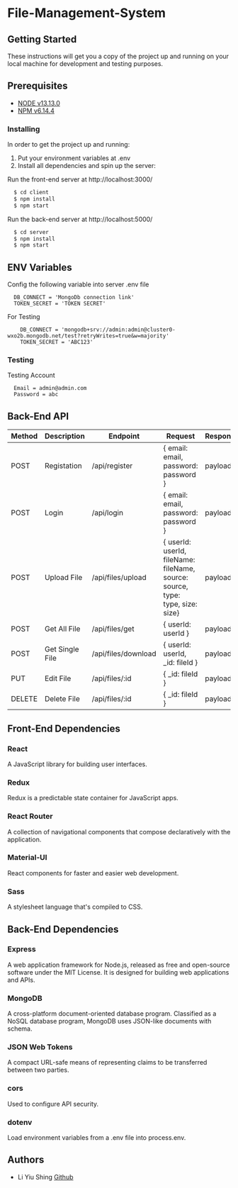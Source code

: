 # File-Management-System

## Getting Started
These instructions will get you a copy of the project up and running on your local machine for development and testing purposes.

## Prerequisites
* [NODE v13.13.0](https://nodejs.org/en/) 
* [NPM v6.14.4](https://www.npmjs.com/get-npm) 


### Installing
In order to get the project up and running:

1. Put your environment variables at .env
2. Install all dependencies and spin up the server: 
  
Run the front-end server at http://localhost:3000/
  ``` javascript
    $ cd client
    $ npm install 
    $ npm start
  ```

Run the back-end server at http://localhost:5000/
  ``` javascript
    $ cd server
    $ npm install 
    $ npm start
  ```

## ENV Variables
Config the following variable into server .env file
  ```
    DB_CONNECT = 'MongoDb connection link'
    TOKEN_SECRET = 'TOKEN SECRET'
  ```

For Testing
```
    DB_CONNECT = 'mongodb+srv://admin:admin@cluster0-wxo2b.mongodb.net/test?retryWrites=true&w=majority'
    TOKEN_SECRET = 'ABC123'
```
### Testing 
Testing Account
  ```
    Email = admin@admin.com
    Password = abc
  ```

## Back-End API
| Method | Description | Endpoint | Request | Response |
| ------ | ------ | ----- | ----- | ----- | 
| POST   | Registation | /api/register | { email: email, password: password } | payload |
| POST   | Login | /api/login | { email: email, password: password }| payload |
| POST   | Upload File | /api/files/upload | { userId: userId, fileName: fileName, source: source, type: type, size: size} | payload |
| POST   | Get All File | /api/files/get | { userId: userId } | payload |
| POST   | Get Single File | /api/files/download | { userId: userId, _id: fileId } | payload |
| PUT   | Edit File | /api/files/:id | { _id: fileId } | payload |
| DELETE | Delete File | /api/files/:id | { _id: fileId } | payload |


## Front-End Dependencies

### React
A JavaScript library for building user interfaces.

### Redux
Redux is a predictable state container for JavaScript apps. 

### React Router
A collection of navigational components that compose declaratively with the application.

### Material-UI
React components for faster and easier web development.

### Sass
A stylesheet language that's compiled to CSS.

## Back-End Dependencies

### Express
A web application framework for Node.js, released as free and open-source software under the MIT License. It is designed for building web applications and APIs.

### MongoDB
A cross-platform document-oriented database program. Classified as a NoSQL database program, MongoDB uses JSON-like documents with schema.

### JSON Web Tokens
A compact URL-safe means of representing claims to be transferred between two parties. 

### cors
Used to configure API security.

### dotenv
Load environment variables from a .env file into process.env.

## Authors
* Li Yiu Shing [Github](https://github.com/LiYiuShing)